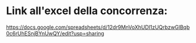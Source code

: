 # Link all'excel della concorrenza:
https://docs.google.com/spreadsheets/d/12dr9MnVoXhUDl1zUQrbzwGlBqb0c6rUhESnjBYnUwQY/edit?usp=sharing
